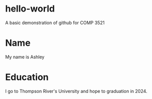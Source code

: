 # hello-world
A basic demonstration of github for COMP 3521

# Name
My name is Ashley

# Education
I go to Thompson River's University and hope to graduation in 2024.
